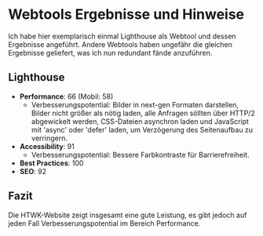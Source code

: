 # Webtools Ergebnisse und Hinweise

Ich habe hier exemplarisch einmal Lighthouse als Webtool und dessen Ergebnisse angeführt. Andere Webtools haben ungefähr die gleichen Ergebnisse geliefert, was ich nun redundant fände anzuführen. 

## Lighthouse
- **Performance**: 66 (Mobil: 58)
  - Verbesserungspotential: Bilder in next-gen Formaten darstellen, Bilder nicht größer als nötig laden, alle Anfragen söllten über HTTP/2 abgewickelt werden, CSS-Dateien asynchron laden und JavaScript mit 'async' oder 'defer' laden, um Verzögerung des Seitenaufbau zu verringern.
- **Accessibility**: 91
  - Verbesserungspotential: Bessere Farbkontraste für Barrierefreiheit.
- **Best Practices**: 100
- **SEO**: 92

## Fazit
Die HTWK-Website zeigt insgesamt eine gute Leistung, es gibt jedoch auf jeden Fall Verbesserungspotential im Bereich Performance.
